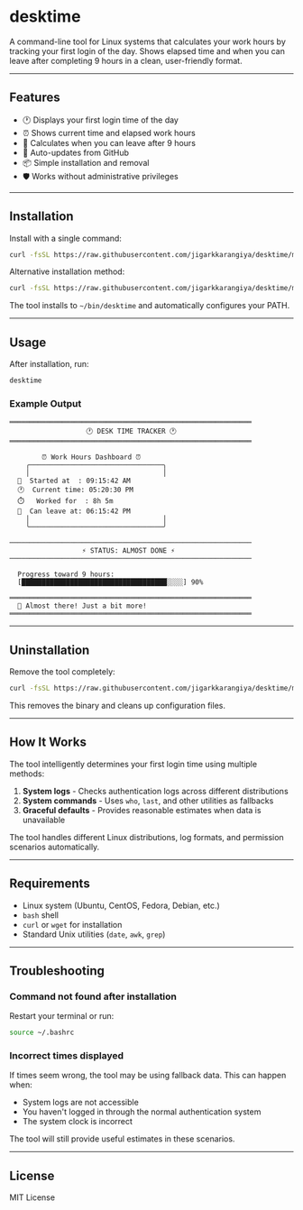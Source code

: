 # desktime

A command-line tool for Linux systems that calculates your work hours by tracking your first login of the day. Shows elapsed time and when you can leave after completing 9 hours in a clean, user-friendly format.

---

## Features

- 🕐 Displays your first login time of the day
- ⏰ Shows current time and elapsed work hours  
- 🚪 Calculates when you can leave after 9 hours
- 🔄 Auto-updates from GitHub
- 📦 Simple installation and removal
- 🛡️ Works without administrative privileges

---

## Installation

Install with a single command:

```bash
curl -fsSL https://raw.githubusercontent.com/jigarkkarangiya/desktime/main/install.sh | bash
```

Alternative installation method:

```bash
curl -fsSL https://raw.githubusercontent.com/jigarkkarangiya/desktime/main/desktime.sh | bash
```

The tool installs to `~/bin/desktime` and automatically configures your PATH.

---

## Usage

After installation, run:

```bash
desktime
```

### Example Output

```
════════════════════════════════════════════════════════════
                   🕐 DESK TIME TRACKER 🕐                    
════════════════════════════════════════════════════════════

        ⏰ Work Hours Dashboard ⏰
    ╭─────────────────────────────────╮
    │                                 │
  🌅  Started at  : 09:15:42 AM
  🕐  Current time: 05:20:30 PM
  ⏱️   Worked for  : 8h 5m
  🚪  Can leave at: 06:15:42 PM
    │                                 │
    ╰─────────────────────────────────╯

────────────────────────────────────────────────────────────
                  ⚡ STATUS: ALMOST DONE ⚡                   
────────────────────────────────────────────────────────────

  Progress toward 9 hours:
  [████████████████████████████████████░░░░] 90%

════════════════════════════════════════════════════════════
  🎯 Almost there! Just a bit more!
════════════════════════════════════════════════════════════
```

---

## Uninstallation

Remove the tool completely:

```bash
curl -fsSL https://raw.githubusercontent.com/jigarkkarangiya/desktime/main/desktime-uninstall.sh | bash
```

This removes the binary and cleans up configuration files.

---

## How It Works

The tool intelligently determines your first login time using multiple methods:

1. **System logs** - Checks authentication logs across different distributions
2. **System commands** - Uses `who`, `last`, and other utilities as fallbacks
3. **Graceful defaults** - Provides reasonable estimates when data is unavailable

The tool handles different Linux distributions, log formats, and permission scenarios automatically.

---

## Requirements

- Linux system (Ubuntu, CentOS, Fedora, Debian, etc.)
- `bash` shell 
- `curl` or `wget` for installation
- Standard Unix utilities (`date`, `awk`, `grep`)

---

## Troubleshooting

### Command not found after installation

Restart your terminal or run:
```bash
source ~/.bashrc
```

### Incorrect times displayed

If times seem wrong, the tool may be using fallback data. This can happen when:
- System logs are not accessible
- You haven't logged in through the normal authentication system
- The system clock is incorrect

The tool will still provide useful estimates in these scenarios.

---

## License

MIT License